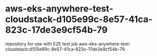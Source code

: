 # aws-eks-anywhere-test-cloudstack-d105e99c-8e57-41ca-823c-17de3e9cf54b-79
repository for use with E2E test job aws-eks-anywhere-test-cloudstack:d105e99c-8e57-41ca-823c-17de3e9cf54b-79
